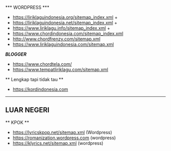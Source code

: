 


*** WORDPRESS ***
- https://liriklaguindonesia.org/sitemap_index.xml +
- https://liriklaguindonesia.net/sitemap_index.xml +
- https://www.liriklagu.info/sitemap_index.xml +
- https://www.chordindonesia.com/sitemap_index.xml
- http://www.chordfrenzy.com/sitemap.xml
- https://www.liriklaguindonesia.com/sitemap.xml 

***BLOGGER***
- https://www.chordtela.com/
- https://www.tempatliriklagu.com/sitemap.xml

** Lengkap tapi tidak tau **
- https://kordindonesia.com

----
## LUAR NEGERI

** KPOK **
- https://lyricskpop.net/sitemap.xml (Wordpress)
- https://romanization.wordpress.com (wordpress)
- https://klyrics.net/sitemap.xml (wordpress)
